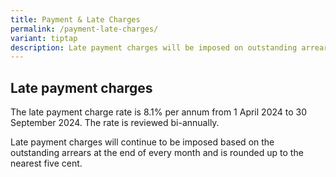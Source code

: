 ```yaml
---
title: Payment & Late Charges
permalink: /payment-late-charges/
variant: tiptap
description: Late payment charges will be imposed on outstanding arrears.
---
```

<h2>Late payment charges</h2>
<p></p>
<p></p>
<p>The late payment charge rate is 8.1% per annum from 1 April 2024 to 30
September 2024. The rate is reviewed bi-annually.</p>
<p>Late payment charges will continue to be imposed based on the outstanding
arrears at the end of every month and is rounded up to the nearest five
cent.</p>
<p></p>